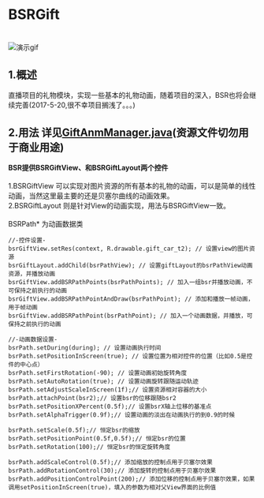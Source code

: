 # BSRGift
#
![演示gif](demo_gif.gif)

## 1.概述
直播项目的礼物模块，实现一些基本的礼物动画，随着项目的深入，BSR也将会继续完善(2017-5-20,很不幸项目搁浅了。。。)

## 2.用法 详见[GiftAnmManager.java](https://github.com/genius158/BSRGift/blob/master/app/src/main/java/com/yan/bsrgiftview/GiftAnmManager.java)(资源文件切勿用于商业用途)
**BSR提供BSRGiftView、和BSRGiftLayout两个控件**
<br>
<br>
1.BSRGiftView 可以实现对图片资源的所有基本的礼物的动画，可以是简单的线性动画，当然这里最主要的还是贝塞尔曲线的动画效果。
<br>
2.BSRGiftLayout 则是针对View的动画实现，用法与BSRGiftView一致。
<br>
<br>
BSRPath* 为动画数据类
<br>
```
//-控件设置-
bsrGiftView.setRes(context, R.drawable.gift_car_t2); // 设置view的图片资源
bsrGiftLayout.addChild(bsrPathView); // 设置giftLayout的bsrPathView动画资源，并播放动画
bsrGiftView.addBSRPathPoints(bsrPathPoints); // 加入一组bsr并播放动画，不可保持之前执行的动画
bsrGiftView.addBSRPathPointAndDraw(bsrPathPoint); // 添加和播放一帧动画，用于帧动画
bsrGiftView.addBSRPathPoint(bsrPathPoint); // 加入一个动画数据，并播放，可保持之前执行的动画

//-动画数据设置-
bsrPath.setDuring(during); // 设置动画执行时间
bsrPath.setPositionInScreen(true); // 设置位置为相对控件的位置（比如0.5是控件的中心点）
bsrPath.setFirstRotation(-90); // 设置动画初始旋转角度
bsrPath.setAutoRotation(true); // 设置动画旋转跟随运动轨迹
bsrPath.setAdjustScaleInScreen(1f);// 设置资源相对容器的大小
bsrPath.attachPoint(bsr2);// 设置bsr的位移跟随bsr2
bsrPath.setPositionXPercent(0.5f);// 设置bsrX轴上位移的基准点
bsrPath.setAlphaTrigger(0.9f);// 设置动画的淡出在动画执行的到0.9的时候

bsrPath.setScale(0.5f);// 恒定bsr的缩放
bsrPath.setPositionPoint(0.5f,0.5f);// 恒定bsr的位置
bsrPath.setRotation(100);// 恒定bsr的恒定旋转角度

bsrPath.addScaleControl(0.5f);// 添加缩放的控制点用于贝塞尔效果
bsrPath.addRotationControl(30);// 添加旋转的控制点用于贝塞尔效果
bsrPath.addPositionControlPoint(200);// 添加位移的控制点用于贝塞尔效果，如果调用setPositionInScreen(true)，填入的参数为相对父View界面的比例值
```
